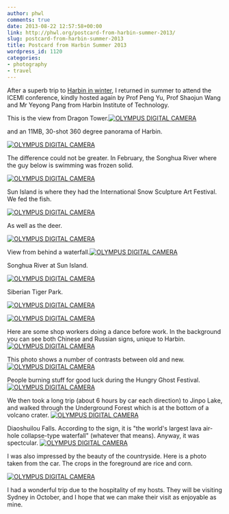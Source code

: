 ```yaml
---
author: phwl
comments: true
date: 2013-08-22 12:57:58+00:00
link: http://phwl.org/postcard-from-harbin-summer-2013/
slug: postcard-from-harbin-summer-2013
title: Postcard from Harbin Summer 2013
wordpress_id: 1120
categories:
- photography
- travel
---
```


After a superb trip to [Harbin in winter](http://www.phwl.org/postcard-from-harbin/), I returned in summer to attend the ICEMI conference, kindly hosted again by Prof Peng Yu, Prof Shaojun Wang and Mr Yeyong Pang from Harbin Institute of Technology.

This is the view from Dragon Tower.[![OLYMPUS DIGITAL CAMERA](http://www.phwl.org/wp-content/uploads/2013/08/P8193616-1024x270.jpg)](http://www.phwl.org/wp-content/uploads/2013/08/P8193616.jpg)

and an 11MB, 30-shot 360 degree panorama of Harbin.

[![OLYMPUS DIGITAL CAMERA](http://phwl.org/wp-content/uploads/2013/08/harbin-pano3-1024x94.jpg)](http://phwl.org/wp-content/uploads/2013/08/harbin-pano3.jpg)
<!-- more -->

The difference could not be greater. In February, the Songhua River where the guy below is swimming was frozen solid.

[![OLYMPUS DIGITAL CAMERA](http://www.phwl.org/wp-content/uploads/2013/08/P8152916-1024x768.jpg)](http://www.phwl.org/wp-content/uploads/2013/08/P8152916.jpg)

Sun Island is where they had the International Snow Sculpture Art Festival. We fed the fish.

[![OLYMPUS DIGITAL CAMERA](http://www.phwl.org/wp-content/uploads/2013/08/P8152975-1024x768.jpg)](http://www.phwl.org/wp-content/uploads/2013/08/P8152975.jpg)

As well as the deer.

[![OLYMPUS DIGITAL CAMERA](http://www.phwl.org/wp-content/uploads/2013/08/P8153140-1024x768.jpg)](http://www.phwl.org/wp-content/uploads/2013/08/P8153140.jpg)

View from behind a waterfall.[![OLYMPUS DIGITAL CAMERA](http://www.phwl.org/wp-content/uploads/2013/08/P8153123-1024x768.jpg)](http://www.phwl.org/wp-content/uploads/2013/08/P8153123.jpg)

Songhua River at Sun Island.

[![OLYMPUS DIGITAL CAMERA](http://www.phwl.org/wp-content/uploads/2013/08/P8153164-1024x768.jpg)](http://www.phwl.org/wp-content/uploads/2013/08/P8153164.jpg)

Siberian Tiger Park.

[![OLYMPUS DIGITAL CAMERA](http://www.phwl.org/wp-content/uploads/2013/08/P8183278-1024x767.jpg)](http://www.phwl.org/wp-content/uploads/2013/08/P8183278.jpg)

[![OLYMPUS DIGITAL CAMERA](http://www.phwl.org/wp-content/uploads/2013/08/P8183366-1024x768.jpg)](http://www.phwl.org/wp-content/uploads/2013/08/P8183366.jpg)

Here are some shop workers doing a dance before work. In the background you can see both Chinese and Russian signs, unique to Harbin.[![OLYMPUS DIGITAL CAMERA](http://www.phwl.org/wp-content/uploads/2013/08/P8163181-1024x768.jpg)](http://www.phwl.org/wp-content/uploads/2013/08/P8163181.jpg)

This photo shows a number of contrasts between old and new.[![OLYMPUS DIGITAL CAMERA](http://www.phwl.org/wp-content/uploads/2013/08/P8193595-1024x768.jpg)](http://www.phwl.org/wp-content/uploads/2013/08/P8193595.jpg)

People burning stuff for good luck during the Hungry Ghost Festival.[![OLYMPUS DIGITAL CAMERA](http://www.phwl.org/wp-content/uploads/2013/08/P8203759-1024x768.jpg)](http://www.phwl.org/wp-content/uploads/2013/08/P8203759.jpg)

We then took a long trip (about 6 hours by car each direction) to Jinpo Lake, and walked through the Underground Forest which is at the bottom of a volcano crater. [![OLYMPUS DIGITAL CAMERA](http://www.phwl.org/wp-content/uploads/2013/08/P8213813-768x1024.jpg)](http://www.phwl.org/wp-content/uploads/2013/08/P8213813.jpg)

Diaoshuilou Falls. According to the sign, it is "the world's largest lava air-hole collapse-type waterfall" (whatever that means). Anyway, it was spectcular. [![OLYMPUS DIGITAL CAMERA](http://www.phwl.org/wp-content/uploads/2013/08/P8223887-1024x404.jpg)](http://www.phwl.org/wp-content/uploads/2013/08/P8223887.jpg)

I was also impressed by the beauty of the countryside. Here is a photo taken from the car. The crops in the foreground are rice and corn.

[![OLYMPUS DIGITAL CAMERA](http://www.phwl.org/wp-content/uploads/2013/08/P8223939-1024x768.jpg)](http://www.phwl.org/wp-content/uploads/2013/08/P8223939.jpg)

I had a wonderful trip due to the hospitality of my hosts. They will be visiting Sydney in October, and I hope that we can make their visit as enjoyable as mine.


